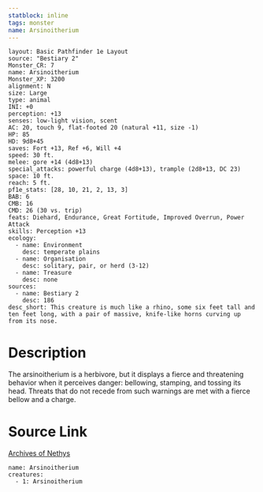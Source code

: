 ```yaml
---
statblock: inline
tags: monster
name: Arsinoitherium
---
```

```statblock
layout: Basic Pathfinder 1e Layout
source: "Bestiary 2"
Monster_CR: 7
name: Arsinoitherium
Monster_XP: 3200
alignment: N
size: Large
type: animal
INI: +0
perception: +13
senses: low-light vision, scent
AC: 20, touch 9, flat-footed 20 (natural +11, size -1)
HP: 85
HD: 9d8+45
saves: Fort +13, Ref +6, Will +4
speed: 30 ft.
melee: gore +14 (4d8+13)
special_attacks: powerful charge (4d8+13), trample (2d8+13, DC 23)
space: 10 ft.
reach: 5 ft.
pf1e_stats: [28, 10, 21, 2, 13, 3]
BAB: 6
CMB: 16
CMD: 26 (30 vs. trip)
feats: Diehard, Endurance, Great Fortitude, Improved Overrun, Power Attack
skills: Perception +13
ecology:
  - name: Environment
    desc: temperate plains
  - name: Organisation
    desc: solitary, pair, or herd (3-12)
  - name: Treasure
    desc: none
sources:
  - name: Bestiary 2
    desc: 186
desc_short: This creature is much like a rhino, some six feet tall and ten feet long, with a pair of massive, knife-like horns curving up from its nose.
```
# Description
The arsinoitherium is a herbivore, but it displays a fierce and threatening behavior when it perceives danger: bellowing, stamping, and tossing its head. Threats that do not recede from such warnings are met with a fierce bellow and a charge.
# Source Link
[Archives of Nethys](https://aonprd.com/MonsterDisplay.aspx?ItemName=Arsinoitherium)
```encounter-table
name: Arsinoitherium
creatures:
  - 1: Arsinoitherium
```
